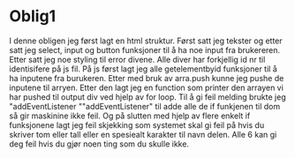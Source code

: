 # Oblig1
I denne obligen jeg først lagt en html struktur. Først satt jeg tekster og etter satt  jeg select, input og button funksjoner til å ha noe input fra brukereren. Etter satt jeg noe styling til error divene. Alle diver har forkjellig id nr til identisifere på js fil. På js først lagt jeg alle getelementbyid funksjoner til å ha inputene fra burukeren. Etter med bruk av arra.push kunne jeg pushe de inputene til arryen. Etter den lagt jeg en function som printer den arrayen vi har pushed til output div ved hjelp av for loop. Til å gi feil melding brukte jeg "addEventListener ""addEventListener" til adde alle de if funkjenen til dom så gir maskinine ikke feil. Og på slutten med hjelp av flere enkelt if funksjonene lagt jeg feil skjekking som systemet skal gi feil på hvis du skriver tom eller tall eller en spesiealt karakter til navn delen. Alle 6 kan gi deg feil hvis du gjør noen ting som du skulle ikke. 
